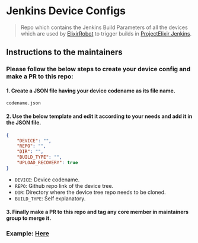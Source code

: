 # Jenkins Device Configs

> Repo which contains the Jenkins Build Parameters of all the devices which are used by [ElixirRobot](https://telegram.me/projectelixir_bot) to trigger builds in [ProjectElixir Jenkins](https://jenkins.projectelixiros.com).

## Instructions to the maintainers

### Please follow the below steps to create your device config and make a PR to this repo:

#### 1. Create a JSON file having your device codename as its file name.

```text
codename.json
```

#### 2. Use the below template and edit it according to your needs and add it in the JSON file.

```json
{
    "DEVICE": "",
    "REPO": "",
    "DIR": "",
    "BUILD_TYPE": "",
    "UPLOAD_RECOVERY": true
}
```

- `DEVICE`: Device codename.
- `REPO`: Github repo link of the device tree.
- `DIR`: Directory where the device tree repo needs to be cloned.
- `BUILD_TYPE`: Self explanatory.

#### 3. Finally make a PR to this repo and tag any core member in maintainers group to merge it.

### Example: [Here](https://github.com/ProjectElixir-Devices/jenkins_config/blob/main/guacamoleb.json)

